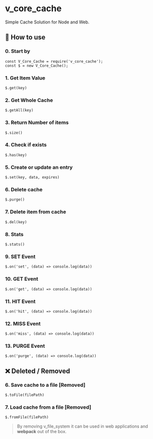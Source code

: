 # v_core_cache

Simple Cache Solution for Node and Web.

## 📑 How to use

### 0. Start by

    const V_Core_Cache = require('v_core_cache');
    const $ = new V_Core_Cache();

### 1. Get Item Value

    $.get(key)

### 2. Get Whole Cache

    $.getAll(key)

### 3. Return Number of items

    $.size()

### 4. Check if exists

    $.has(key)

### 5. Create or update an entry

    $.set(key, data, expires)

### 6. Delete cache

    $.purge()

### 7. Delete item from cache

    $.del(key)

### 8. Stats

    $.stats()

### 9. SET Event

    $.on('set', (data) => console.log(data))

### 10. GET Event

    $.on('get', (data) => console.log(data))

### 11. HIT Event

    $.on('hit', (data) => console.log(data))

### 12. MISS Event

    $.on('miss', (data) => console.log(data))

### 13. PURGE Event

    $.on('purge', (data) => console.log(data))

## ❌ Deleted / Removed  

### 6. Save cache to a file **[Removed]**

    $.toFile(filePath)

### 7. Load cache from a file **[Removed]**

    $.fromFile(filePath)

> By removing v_file_system it can be used in web applications and **webpack** out of the box.
